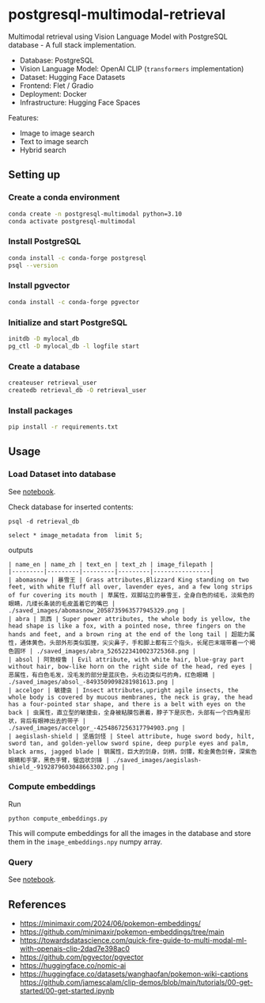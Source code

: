 # postgresql-multimodal-retrieval
Multimodal retrieval using Vision Language Model with PostgreSQL database - A full stack implementation.

+ Database: PostgreSQL
+ Vision Language Model: OpenAI CLIP (`transformers` implementation) 
+ Dataset: Hugging Face Datasets
+ Frontend: Flet / Gradio
+ Deployment: Docker
+ Infrastructure: Hugging Face Spaces

Features:
+ Image to image search
+ Text to image search
+ Hybrid search

## Setting up

### Create a conda environment

```bash
conda create -n postgresql-multimodal python=3.10
conda activate postgresql-multimodal
```
### Install PostgreSQL

```bash
conda install -c conda-forge postgresql
psql --version
```

### Install pgvector

```bash
conda install -c conda-forge pgvector
```

### Initialize and start PostgreSQL

```bash
initdb -D mylocal_db
pg_ctl -D mylocal_db -l logfile start
```

### Create a database

```bash
createuser retrieval_user
createdb retrieval_db -O retrieval_user
```

### Install packages

```bash
pip install -r requirements.txt
```

## Usage

### Load Dataset into database

See [notebook](notebooks/load_dataset_into_postgres.ipynb).

Check database for inserted contents:

```
psql -d retrieval_db
```

```
select * image_metadata from  limit 5;
```

outputs

```
| name_en | name_zh | text_en | text_zh | image_filepath |
|---------|---------|---------|---------|----------------|
| abomasnow | 暴雪王 | Grass attributes,Blizzard King standing on two feet, with white fluff all over, lavender eyes, and a few long strips of fur covering its mouth | 草属性，双脚站立的暴雪王，全身白色的绒毛，淡紫色的眼睛，几缕长条装的毛皮盖着它的嘴巴 | ./saved_images/abomasnow_2058735963577945329.png |
| abra | 凯西 | Super power attributes, the whole body is yellow, the head shape is like a fox, with a pointed nose, three fingers on the hands and feet, and a brown ring at the end of the long tail | 超能力属性，通体黄色，头部外形类似狐狸，尖尖鼻子，手和脚上都有三个指头，长尾巴末端带着一个褐色圆环 | ./saved_images/abra_5265223410023725368.png |
| absol | 阿勃梭鲁 | Evil attribute, with white hair, blue-gray part without hair, bow-like horn on the right side of the head, red eyes | 恶属性，有白色毛发，没毛发的部分是蓝灰色，头右边类似弓的角，红色眼睛 | ./saved_images/absol_-8493509098281981613.png |
| accelgor | 敏捷虫 | Insect attributes,upright agile insects, the whole body is covered by mucous membranes, the neck is gray, the head has a four-pointed star shape, and there is a belt with eyes on the back | 虫属性，直立型的敏捷虫，全身被粘膜包裹着，脖子下是灰色，头部有一个四角星形状，背后有眼神出去的带子 | ./saved_images/accelgor_-4254867256317794903.png |
| aegislash-shield | 坚盾剑怪 | Steel attribute, huge sword body, hilt, sword tan, and golden-yellow sword spine, deep purple eyes and palm, black arms, jagged blade | 钢属性，巨大的剑身，剑柄，剑镡，和金黄色剑脊，深紫色眼睛和手掌，黑色手臂，锯齿状剑锋 | ./saved_images/aegislash-shield_-9192879603048663302.png |

```

### Compute embeddings
Run 

```
python compute_embeddings.py
```

This will compute embeddings for all the images in the database and store them in the `image_embeddings.npy` numpy array.

### Query
See [notebook](notebooks/query.ipynb).

## References

+ https://minimaxir.com/2024/06/pokemon-embeddings/
+ https://github.com/minimaxir/pokemon-embeddings/tree/main
+ https://towardsdatascience.com/quick-fire-guide-to-multi-modal-ml-with-openais-clip-2dad7e398ac0
+ https://github.com/pgvector/pgvector
+ https://huggingface.co/nomic-ai
+ https://huggingface.co/datasets/wanghaofan/pokemon-wiki-captions
https://github.com/jamescalam/clip-demos/blob/main/tutorials/00-get-started/00-get-started.ipynb
  

